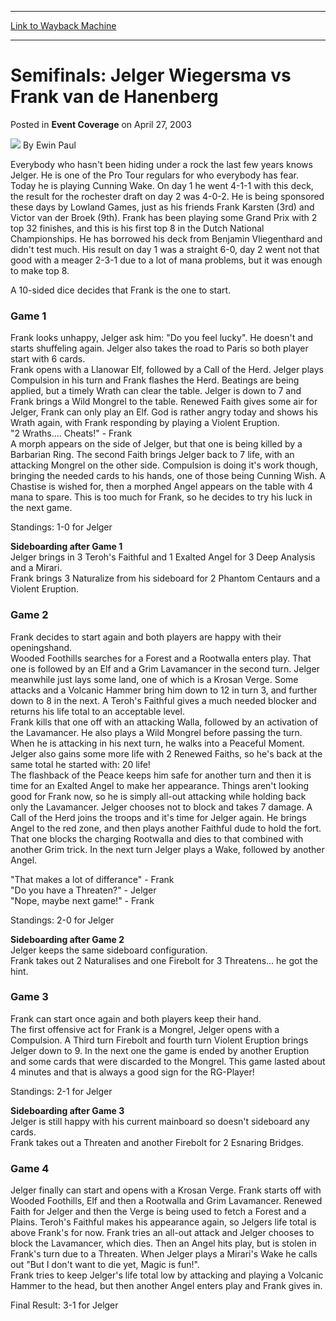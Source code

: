 
---
[Link to Wayback Machine](https://web.archive.org/web/20220127122557/https://magic.wizards.com/en/articles/archive/event-coverage/semifinals-jelger-wiegersma-vs-frank-van-de-hanenberg-2003-04-27)

[_metadata_:author]:- "Ewin Paul"
[_metadata_:description]:- "Everybody who hasn't been hiding under a rock the last few years knows Jelger. He is one of the Pro Tour regulars for who everybody has fear. Today he is playing Cunning Wake. On day 1 he went 4-1-1 with this deck, the result for the rochester draft on day 2 was 4-0-2. He is being sponsored these days by Lowland Games, just as his friends Frank Karsten (3rd) and Victor van der"
[_metadata_:generator]:- "Drupal 7 (http://drupal.org)"
[_metadata_:node]:- "595201"
[_metadata_:publish_date]:- "2003-04-27"
[_metadata_:source]:- "div-main-content"
[_metadata_:title]:- "Semifinals: Jelger Wiegersma vs Frank van de Hanenberg"
[_metadata_:wayback_capture_timestamp]:- "2022-01-27 12:25:57"
[_metadata_:wayback_raw_url]:- "https://web.archive.org/web/20220127122557id_/https://magic.wizards.com/en/articles/archive/event-coverage/semifinals-jelger-wiegersma-vs-frank-van-de-hanenberg-2003-04-27"
[_metadata_:wayback_url]:- "https://magic.wizards.com/en/articles/archive/event-coverage/semifinals-jelger-wiegersma-vs-frank-van-de-hanenberg-2003-04-27"
---


Semifinals: Jelger Wiegersma vs Frank van de Hanenberg
======================================================



 Posted in **Event Coverage**
 on April 27, 2003 






![](https://media.magic.wizards.com/styles/auth_small/public/generic-avatar-150_243.png)
By Ewin Paul











Everybody who hasn't been hiding under a rock the last few years knows Jelger. He is one of the Pro Tour regulars for who everybody has fear. Today he is playing Cunning Wake. On day 1 he went 4-1-1 with this deck, the result for the rochester draft on day 2 was 4-0-2. He is being sponsored these days by Lowland Games, just as his friends Frank Karsten (3rd) and Victor van der Broek (9th). Frank has been playing some Grand Prix with 2 top 32 finishes, and this is his first top 8 in the Dutch National Championships. He has borrowed his deck from Benjamin Vliegenthard and didn't test much. His result on day 1 was a straight 6-0, day 2 went not that good with a meager 2-3-1 due to a lot of mana problems, but it was enough to make top 8.

A 10-sided dice decides that Frank is the one to start.

### Game 1

Frank looks unhappy, Jelger ask him: "Do you feel lucky". He doesn't and starts shuffeling again. Jelger also takes the road to Paris so both player start with 6 cards.  
 Frank opens with a Llanowar Elf, followed by a Call of the Herd. Jelger plays Compulsion in his turn and Frank flashes the Herd. Beatings are being applied, but a timely Wrath can clear the table. Jelger is down to 7 and Frank brings a Wild Mongrel to the table. Renewed Faith gives some air for Jelger, Frank can only play an Elf. God is rather angry today and shows his Wrath again, with Frank responding by playing a Violent Eruption.  
 "2 Wraths.... Cheats!" - Frank  
 A morph appears on the side of Jelger, but that one is being killed by a Barbarian Ring. The second Faith brings Jelger back to 7 life, with an attacking Mongrel on the other side. Compulsion is doing it's work though, bringing the needed cards to his hands, one of those being Cunning Wish. A Chastise is wished for, then a morphed Angel appears on the table with 4 mana to spare. This is too much for Frank, so he decides to try his luck in the next game.

Standings: 1-0 for Jelger

**Sideboarding after Game 1**  
 Jelger brings in 3 Teroh's Faithful and 1 Exalted Angel for 3 Deep Analysis and a Mirari.  
 Frank brings 3 Naturalize from his sideboard for 2 Phantom Centaurs and a Violent Eruption.

### Game 2

Frank decides to start again and both players are happy with their openingshand.  
 Wooded Foothills searches for a Forest and a Rootwalla enters play. That one is followed by an Elf and a Grim Lavamancer in the second turn. Jelger meanwhile just lays some land, one of which is a Krosan Verge. Some attacks and a Volcanic Hammer bring him down to 12 in turn 3, and further down to 8 in the next. A Teroh's Faithful gives a much needed blocker and returns his life total to an acceptable level.  
 Frank kills that one off with an attacking Walla, followed by an activation of the Lavamancer. He also plays a Wild Mongrel before passing the turn. When he is attacking in his next turn, he walks into a Peaceful Moment. Jelger also gains some more life with 2 Renewed Faiths, so he's back at the same total he started with: 20 life!  
 The flashback of the Peace keeps him safe for another turn and then it is time for an Exalted Angel to make her appearance. Things aren't looking good for Frank now, so he is simply all-out attacking while holding back only the Lavamancer. Jelger chooses not to block and takes 7 damage. A Call of the Herd joins the troops and it's time for Jelger again. He brings Angel to the red zone, and then plays another Faithful dude to hold the fort. That one blocks the charging Rootwalla and dies to that combined with another Grim trick. In the next turn Jelger plays a Wake, followed by another Angel.

"That makes a lot of differance" - Frank  
 "Do you have a Threaten?" - Jelger  
 "Nope, maybe next game!" - Frank

Standings: 2-0 for Jelger

**Sideboarding after Game 2**  
 Jelger keeps the same sideboard configuration.  
 Frank takes out 2 Naturalises and one Firebolt for 3 Threatens... he got the hint.

### Game 3

Frank can start once again and both players keep their hand.  
 The first offensive act for Frank is a Mongrel, Jelger opens with a Compulsion. A Third turn Firebolt and fourth turn Violent Eruption brings Jelger down to 9. In the next one the game is ended by another Eruption and some cards that were discarded to the Mongrel. This game lasted about 4 minutes and that is always a good sign for the RG-Player!

Standings: 2-1 for Jelger

**Sideboarding after Game 3**  
 Jelger is still happy with his current mainboard so doesn't sideboard any cards.  
 Frank takes out a Threaten and another Firebolt for 2 Esnaring Bridges.

### Game 4

Jelger finally can start and opens with a Krosan Verge. Frank starts off with Wooded Foothills, Elf and then a Rootwalla and Grim Lavamancer. Renewed Faith for Jelger and then the Verge is being used to fetch a Forest and a Plains. Teroh's Faithful makes his appearance again, so Jelgers life total is above Frank's for now. Frank tries an all-out attack and Jelger chooses to block the Lavamancer, which dies. Then an Angel hits play, but is stolen in Frank's turn due to a Threaten. When Jelger plays a Mirari's Wake he calls out "But I don't want to die yet, Magic is fun!".  
 Frank tries to keep Jelger's life total low by attacking and playing a Volcanic Hammer to the head, but then another Angel enters play and Frank gives in.

Final Result: 3-1 for Jelger







